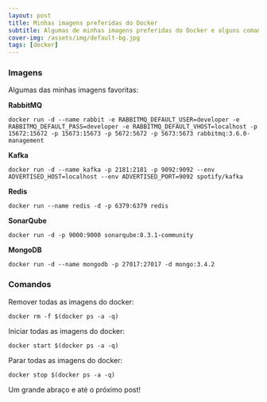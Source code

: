 ```yaml
---
layout: post
title: Minhas imagens preferidas do Docker
subtitle: Algumas de minhas imagens preferidas do Docker e alguns comandos que utilizo com frequência
cover-img: /assets/img/default-bg.jpg
tags: [docker]
---
```


### Imagens

Algumas das minhas imagens favoritas:

**RabbitMQ**

```
docker run -d --name rabbit -e RABBITMQ_DEFAULT_USER=developer -e RABBITMQ_DEFAULT_PASS=developer -e RABBITMQ_DEFAULT_VHOST=localhost -p 15672:15672 -p 15673:15673 -p 5672:5672 -p 5673:5673 rabbitmq:3.6.0-management
```

**Kafka**

```
docker run -d --name kafka -p 2181:2181 -p 9092:9092 --env ADVERTISED_HOST=localhost --env ADVERTISED_PORT=9092 spotify/kafka
```

**Redis**

```
docker run --name redis -d -p 6379:6379 redis
```

**SonarQube**

```
docker run -d -p 9000:9000 sonarqube:8.3.1-community
```

**MongoDB**

```
docker run -d --name mongodb -p 27017:27017 -d mongo:3.4.2
```

### Comandos

Remover todas as imagens do docker:

```
docker rm -f $(docker ps -a -q)
```

Iniciar todas as imagens do docker:

```
docker start $(docker ps -a -q)
```

Parar todas as imagens do docker:

```
docker stop $(docker ps -a -q)
```

Um grande abraço e até o próximo post!

